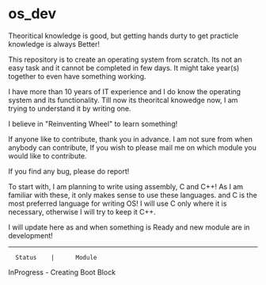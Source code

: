 # os_dev

Theoritical knowledge is good, but getting hands durty to get practicle knowledge is always Better!

This repository is to create an operating system from scratch. Its not an easy task and it cannot be completed in few days. It might take year(s) together to even have something working.

I have more than 10 years of IT experience and I do know the operating system and its functionality. Till now its theoritcal knowedge now, I am trying to understand it by writing one.

I believe in "Reinventing Wheel" to learn something!

If anyone like to contribute, thank you in advance. I am not sure from when anybody can contribute, If you wish to please mail me on which module you would like to contribute.

If you find any bug, please do report!

To start with, I am planning to write using assembly, C and C++! As I am familiar with these, it only makes sense to use these languages. and C is the most preferred language for writing OS! I will use C only where it is necessary, otherwise I will try to keep it C++.

I will update here as and when something is Ready and new module are in development!

-----------------------------------
      Status    |      Module

  InProgress    - Creating Boot Block

